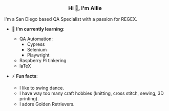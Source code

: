 <h3 align="center">Hi 👋, I'm Allie</h1>
I'm a San Diego based QA Specialist with a passion for REGEX. 



- 🌱 **I’m currently learning**:
   - QA Automation:
      - Cypress
      - Selenium
      - Playwright
   - Raspberry Pi tinkering
   - laTeX


- ⚡ **Fun facts**:
  -  I like to swing dance.
  -  I have way too many craft hobbies (knitting, cross stitch, sewing, 3D printing).
  -  I adore Golden Retrievers.
